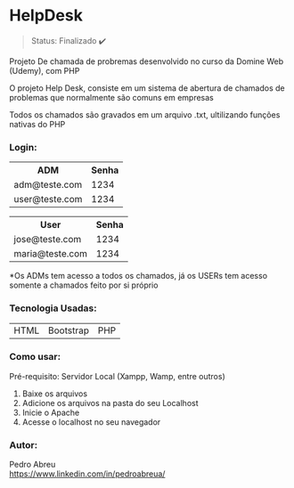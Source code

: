 # HelpDesk

> Status: Finalizado ✔️

Projeto De chamada de probremas desenvolvido no curso da Domine Web (Udemy), com PHP

<p>O projeto Help Desk, consiste em um sistema de abertura de chamados de problemas que normalmente são comuns em empresas</p>
<p>Todos os chamados são gravados em um arquivo .txt, ultilizando funções nativas do PHP</p>

### Login:

<table>
  <tr>
    <th>ADM</th>
    <th>Senha</th>
  </tr>
  <tr>
    <td>adm@teste.com</td>
    <td>1234</td>
  </tr>
  <tr>
    <td>user@teste.com</td>
    <td>1234</td>
  </tr>
</table>

<table>
  <tr>
    <th>User</th>
    <th>Senha</th>
  </tr>
  <tr>
    <td>jose@teste.com</td>
    <td>1234</td>
  </tr>
  <tr>
    <td>maria@teste.com</td>
    <td>1234</td>
  </tr>
</table>
*Os ADMs tem acesso a todos os chamados, já os USERs tem acesso somente a chamados feito por si próprio

### Tecnologia Usadas:
<table>
  <tr>
    <td>HTML</td>
    <td>Bootstrap</td>
    <td>PHP</td>
  </tr>
</table>

### Como usar:
Pré-requisito: Servidor Local (Xampp, Wamp, entre outros)
<ol>
  <li>Baixe os arquivos</li>
  <li>Adicione os arquivos na pasta do seu Localhost</li>
  <li>Inicie o Apache</li>
  <li>Acesse o localhost no seu navegador</li>
</ol>


### Autor:
Pedro Abreu </br>
https://www.linkedin.com/in/pedroabreua/
